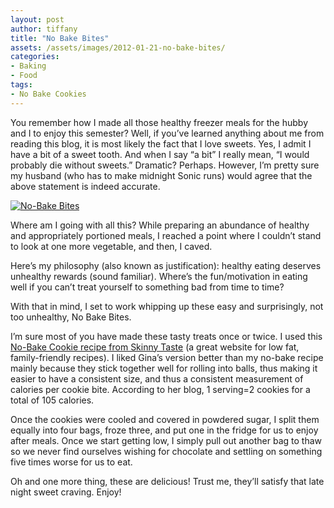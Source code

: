 ```yaml
---
layout: post
author: tiffany
title: "No Bake Bites"
assets: /assets/images/2012-01-21-no-bake-bites/
categories: 
- Baking
- Food
tags: 
- No Bake Cookies
---
```


You remember how I made all those healthy freezer meals for the hubby and I to enjoy this semester? Well, if you’ve learned anything about me from reading this blog, it is most likely the fact that I love sweets. Yes, I admit I have a bit of a sweet tooth. And when I say “a bit” I really mean, “I would probably die without sweets.” Dramatic? Perhaps. However, I’m pretty sure my husband (who has to make midnight Sonic runs) would agree that the above statement is indeed accurate.

[![](jekyll_uploads/2012/01/January-2012-006.NEF_-325x216.jpg "No-Bake Bites")](http://www.sweetpeonies.com/2012/01/no-bake-bites/january-2012-006-nef/)

Where am I going with all this? While preparing an abundance of healthy and appropriately portioned meals, I reached a point where I couldn’t stand to look at one more vegetable, and then, I caved.

Here’s my philosophy (also known as justification): healthy eating deserves unhealthy rewards (sound familiar). Where’s the fun/motivation in eating well if you can’t treat yourself to something bad from time to time?

With that in mind, I set to work whipping up these easy and surprisingly, not too unhealthy, No Bake Bites.

I’m sure most of you have made these tasty treats once or twice. I used this [No-Bake Cookie recipe from Skinny Taste](http://www.skinnytaste.com/2011/11/skinny-no-bake-cookies.html#more) (a great website for low fat, family-friendly recipes). I liked Gina’s version better than my no-bake recipe mainly because they stick together well for rolling into balls, thus making it easier to have a consistent size, and thus a consistent measurement of calories per cookie bite. According to her blog, 1 serving=2 cookies for a total of 105 calories.

Once the cookies were cooled and covered in powdered sugar, I split them equally into four bags, froze three, and put one in the fridge for us to enjoy after meals. Once we start getting low, I simply pull out another bag to thaw so we never find ourselves wishing for chocolate and settling on something five times worse for us to eat.

Oh and one more thing, these are delicious! Trust me, they’ll satisfy that late night sweet craving. Enjoy!